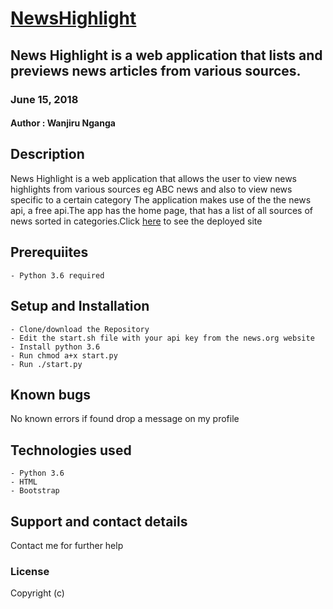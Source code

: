 # [NewsHighlight](https://newshighlightliz.herokuapp.com/)
## News Highlight is a web application that lists and previews news articles from various sources.
### June 15, 2018
#### Author : **Wanjiru Nganga**

## Description
News Highlight is a web application that allows the user to view news highlights from various sources eg ABC news and also to view news specific to a certain category The application makes use of the the news api, a free api.The app has the home page, that has a list of all sources of news sorted in categories.Click [here](https://newshighlightliz.herokuapp.com/) to see the deployed site

## Prerequiites
    - Python 3.6 required

## Setup and Installation
    - Clone/download the Repository
    - Edit the start.sh file with your api key from the news.org website
    - Install python 3.6
    - Run chmod a+x start.py
    - Run ./start.py

## Known bugs
No known errors if found drop a message on my profile

## Technologies used
    - Python 3.6
    - HTML
    - Bootstrap

## Support and contact details
Contact me for further help

### License
Copyright (c)